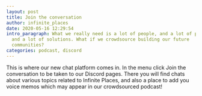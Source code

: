 ```yaml
---
layout: post
title: Join the conversation
author: infinite_places
date: 2020-05-16 12:29:54
intro_paragraph: What we really need is a lot of people, and a lot of projects,
  and a lot of solutions. What if we crowdsource building our future
  communities?
categories: podcast, discord
---
```

This is where our new chat platform comes in. In the menu click Join the conversation to be taken to our Discord pages. There you will find chats about various topics related to Infinite Places, and also a place to add you voice memos which may appear in our crowdsourced podcast!

